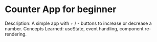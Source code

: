 # Counter App for beginner
Description: A simple app with + / - buttons to increase or decrease a number. Concepts Learned: useState, event handling, component re-rendering.
